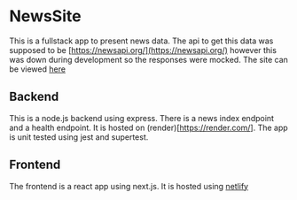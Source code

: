# NewsSite

This is a fullstack app to present news data. The api to get this data was supposed to be [https://newsapi.org/](https://newsapi.org/) however this was down during development so the responses were mocked. 
The site can be viewed [here](https://worldwidenews24.netlify.app/)

## Backend
This is a node.js backend using express. There is a news index endpoint and a health endpoint. It is hosted on (render)[https://render.com/]. The app is unit tested using jest and supertest.

## Frontend
The frontend is a react app using next.js. It is hosted using [netlify](https://www.netlify.com/)
